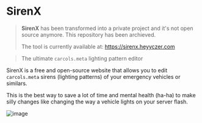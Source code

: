 # SirenX

> **SirenX** has been transformed into a private project and it's not open source anymore. This repository has been archieved.
> 
> The tool is currently available at: https://sirenx.heyyczer.com

> The ultimate `carcols.meta` lighting pattern editor

SirenX is a free and open-source website that allows you to edit `carcols.meta` sirens (lighting patterns) of your emergency vehicles or similars.

This is the best way to save a lot of time and mental health (ha-ha) to make silly changes like changing the way a vehicle lights on your server flash.

![image](https://github.com/HeyyCzer/SirenX/assets/43618377/15a9d7c0-30e0-4925-8f7d-d57cc53e3d1a)
